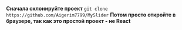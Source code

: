 **Сначала склонируйте проект**
```git clone https://github.com/Aigerim7799/MySlider```
**Потом просто откройте в браузере, так как это простой проект - не React**
